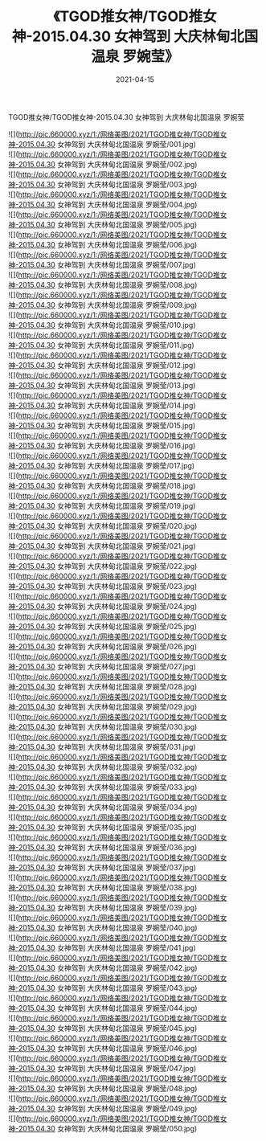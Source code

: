 ﻿---
layout: post
title:  《TGOD推女神/TGOD推女神-2015.04.30 女神驾到 大庆林甸北国温泉 罗婉莹》
date:   2021-04-15
img: http://pic.660000.xyz/1:/网络美图/2021/TGOD推女神/TGOD推女神-2015.04.30 女神驾到 大庆林甸北国温泉 罗婉莹/000.jpg
categories: [美女, 清纯, 唯美]
---

TGOD推女神/TGOD推女神-2015.04.30 女神驾到 大庆林甸北国温泉 罗婉莹

 ![](http://pic.660000.xyz/1:/网络美图/2021/TGOD推女神/TGOD推女神-2015.04.30 女神驾到 大庆林甸北国温泉 罗婉莹/001.jpg) <br>![](http://pic.660000.xyz/1:/网络美图/2021/TGOD推女神/TGOD推女神-2015.04.30 女神驾到 大庆林甸北国温泉 罗婉莹/002.jpg) <br>![](http://pic.660000.xyz/1:/网络美图/2021/TGOD推女神/TGOD推女神-2015.04.30 女神驾到 大庆林甸北国温泉 罗婉莹/003.jpg) <br>![](http://pic.660000.xyz/1:/网络美图/2021/TGOD推女神/TGOD推女神-2015.04.30 女神驾到 大庆林甸北国温泉 罗婉莹/004.jpg) <br>![](http://pic.660000.xyz/1:/网络美图/2021/TGOD推女神/TGOD推女神-2015.04.30 女神驾到 大庆林甸北国温泉 罗婉莹/005.jpg) <br>![](http://pic.660000.xyz/1:/网络美图/2021/TGOD推女神/TGOD推女神-2015.04.30 女神驾到 大庆林甸北国温泉 罗婉莹/006.jpg) <br>![](http://pic.660000.xyz/1:/网络美图/2021/TGOD推女神/TGOD推女神-2015.04.30 女神驾到 大庆林甸北国温泉 罗婉莹/007.jpg) <br>![](http://pic.660000.xyz/1:/网络美图/2021/TGOD推女神/TGOD推女神-2015.04.30 女神驾到 大庆林甸北国温泉 罗婉莹/008.jpg) <br>![](http://pic.660000.xyz/1:/网络美图/2021/TGOD推女神/TGOD推女神-2015.04.30 女神驾到 大庆林甸北国温泉 罗婉莹/009.jpg) <br>![](http://pic.660000.xyz/1:/网络美图/2021/TGOD推女神/TGOD推女神-2015.04.30 女神驾到 大庆林甸北国温泉 罗婉莹/010.jpg) <br>![](http://pic.660000.xyz/1:/网络美图/2021/TGOD推女神/TGOD推女神-2015.04.30 女神驾到 大庆林甸北国温泉 罗婉莹/011.jpg) <br>![](http://pic.660000.xyz/1:/网络美图/2021/TGOD推女神/TGOD推女神-2015.04.30 女神驾到 大庆林甸北国温泉 罗婉莹/012.jpg) <br>![](http://pic.660000.xyz/1:/网络美图/2021/TGOD推女神/TGOD推女神-2015.04.30 女神驾到 大庆林甸北国温泉 罗婉莹/013.jpg) <br>![](http://pic.660000.xyz/1:/网络美图/2021/TGOD推女神/TGOD推女神-2015.04.30 女神驾到 大庆林甸北国温泉 罗婉莹/014.jpg) <br>![](http://pic.660000.xyz/1:/网络美图/2021/TGOD推女神/TGOD推女神-2015.04.30 女神驾到 大庆林甸北国温泉 罗婉莹/015.jpg) <br>![](http://pic.660000.xyz/1:/网络美图/2021/TGOD推女神/TGOD推女神-2015.04.30 女神驾到 大庆林甸北国温泉 罗婉莹/016.jpg) <br>![](http://pic.660000.xyz/1:/网络美图/2021/TGOD推女神/TGOD推女神-2015.04.30 女神驾到 大庆林甸北国温泉 罗婉莹/017.jpg) <br>![](http://pic.660000.xyz/1:/网络美图/2021/TGOD推女神/TGOD推女神-2015.04.30 女神驾到 大庆林甸北国温泉 罗婉莹/018.jpg) <br>![](http://pic.660000.xyz/1:/网络美图/2021/TGOD推女神/TGOD推女神-2015.04.30 女神驾到 大庆林甸北国温泉 罗婉莹/019.jpg) <br>![](http://pic.660000.xyz/1:/网络美图/2021/TGOD推女神/TGOD推女神-2015.04.30 女神驾到 大庆林甸北国温泉 罗婉莹/020.jpg) <br>![](http://pic.660000.xyz/1:/网络美图/2021/TGOD推女神/TGOD推女神-2015.04.30 女神驾到 大庆林甸北国温泉 罗婉莹/021.jpg) <br>![](http://pic.660000.xyz/1:/网络美图/2021/TGOD推女神/TGOD推女神-2015.04.30 女神驾到 大庆林甸北国温泉 罗婉莹/022.jpg) <br>![](http://pic.660000.xyz/1:/网络美图/2021/TGOD推女神/TGOD推女神-2015.04.30 女神驾到 大庆林甸北国温泉 罗婉莹/023.jpg) <br>![](http://pic.660000.xyz/1:/网络美图/2021/TGOD推女神/TGOD推女神-2015.04.30 女神驾到 大庆林甸北国温泉 罗婉莹/024.jpg) <br>![](http://pic.660000.xyz/1:/网络美图/2021/TGOD推女神/TGOD推女神-2015.04.30 女神驾到 大庆林甸北国温泉 罗婉莹/025.jpg) <br>![](http://pic.660000.xyz/1:/网络美图/2021/TGOD推女神/TGOD推女神-2015.04.30 女神驾到 大庆林甸北国温泉 罗婉莹/026.jpg) <br>![](http://pic.660000.xyz/1:/网络美图/2021/TGOD推女神/TGOD推女神-2015.04.30 女神驾到 大庆林甸北国温泉 罗婉莹/027.jpg) <br>![](http://pic.660000.xyz/1:/网络美图/2021/TGOD推女神/TGOD推女神-2015.04.30 女神驾到 大庆林甸北国温泉 罗婉莹/028.jpg) <br>![](http://pic.660000.xyz/1:/网络美图/2021/TGOD推女神/TGOD推女神-2015.04.30 女神驾到 大庆林甸北国温泉 罗婉莹/029.jpg) <br>![](http://pic.660000.xyz/1:/网络美图/2021/TGOD推女神/TGOD推女神-2015.04.30 女神驾到 大庆林甸北国温泉 罗婉莹/030.jpg) <br>![](http://pic.660000.xyz/1:/网络美图/2021/TGOD推女神/TGOD推女神-2015.04.30 女神驾到 大庆林甸北国温泉 罗婉莹/031.jpg) <br>![](http://pic.660000.xyz/1:/网络美图/2021/TGOD推女神/TGOD推女神-2015.04.30 女神驾到 大庆林甸北国温泉 罗婉莹/032.jpg) <br>![](http://pic.660000.xyz/1:/网络美图/2021/TGOD推女神/TGOD推女神-2015.04.30 女神驾到 大庆林甸北国温泉 罗婉莹/033.jpg) <br>![](http://pic.660000.xyz/1:/网络美图/2021/TGOD推女神/TGOD推女神-2015.04.30 女神驾到 大庆林甸北国温泉 罗婉莹/034.jpg) <br>![](http://pic.660000.xyz/1:/网络美图/2021/TGOD推女神/TGOD推女神-2015.04.30 女神驾到 大庆林甸北国温泉 罗婉莹/035.jpg) <br>![](http://pic.660000.xyz/1:/网络美图/2021/TGOD推女神/TGOD推女神-2015.04.30 女神驾到 大庆林甸北国温泉 罗婉莹/036.jpg) <br>![](http://pic.660000.xyz/1:/网络美图/2021/TGOD推女神/TGOD推女神-2015.04.30 女神驾到 大庆林甸北国温泉 罗婉莹/037.jpg) <br>![](http://pic.660000.xyz/1:/网络美图/2021/TGOD推女神/TGOD推女神-2015.04.30 女神驾到 大庆林甸北国温泉 罗婉莹/038.jpg) <br>![](http://pic.660000.xyz/1:/网络美图/2021/TGOD推女神/TGOD推女神-2015.04.30 女神驾到 大庆林甸北国温泉 罗婉莹/039.jpg) <br>![](http://pic.660000.xyz/1:/网络美图/2021/TGOD推女神/TGOD推女神-2015.04.30 女神驾到 大庆林甸北国温泉 罗婉莹/040.jpg) <br>![](http://pic.660000.xyz/1:/网络美图/2021/TGOD推女神/TGOD推女神-2015.04.30 女神驾到 大庆林甸北国温泉 罗婉莹/041.jpg) <br>![](http://pic.660000.xyz/1:/网络美图/2021/TGOD推女神/TGOD推女神-2015.04.30 女神驾到 大庆林甸北国温泉 罗婉莹/042.jpg) <br>![](http://pic.660000.xyz/1:/网络美图/2021/TGOD推女神/TGOD推女神-2015.04.30 女神驾到 大庆林甸北国温泉 罗婉莹/043.jpg) <br>![](http://pic.660000.xyz/1:/网络美图/2021/TGOD推女神/TGOD推女神-2015.04.30 女神驾到 大庆林甸北国温泉 罗婉莹/044.jpg) <br>![](http://pic.660000.xyz/1:/网络美图/2021/TGOD推女神/TGOD推女神-2015.04.30 女神驾到 大庆林甸北国温泉 罗婉莹/045.jpg) <br>![](http://pic.660000.xyz/1:/网络美图/2021/TGOD推女神/TGOD推女神-2015.04.30 女神驾到 大庆林甸北国温泉 罗婉莹/046.jpg) <br>![](http://pic.660000.xyz/1:/网络美图/2021/TGOD推女神/TGOD推女神-2015.04.30 女神驾到 大庆林甸北国温泉 罗婉莹/047.jpg) <br>![](http://pic.660000.xyz/1:/网络美图/2021/TGOD推女神/TGOD推女神-2015.04.30 女神驾到 大庆林甸北国温泉 罗婉莹/048.jpg) <br>![](http://pic.660000.xyz/1:/网络美图/2021/TGOD推女神/TGOD推女神-2015.04.30 女神驾到 大庆林甸北国温泉 罗婉莹/049.jpg) <br>![](http://pic.660000.xyz/1:/网络美图/2021/TGOD推女神/TGOD推女神-2015.04.30 女神驾到 大庆林甸北国温泉 罗婉莹/050.jpg) <br>